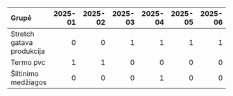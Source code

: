 | Grupė                     |   2025-01 |   2025-02 |   2025-03 |   2025-04 |   2025-05 |   2025-06 |   Iš viso |
|:--------------------------|----------:|----------:|----------:|----------:|----------:|----------:|----------:|
| Stretch gatava produkcija |         0 |         0 |         1 |         1 |         1 |         1 |         4 |
| Termo pvc                 |         1 |         1 |         0 |         0 |         0 |         0 |         2 |
| Šiltinimo medžiagos       |         0 |         0 |         0 |         1 |         0 |         0 |         1 |
